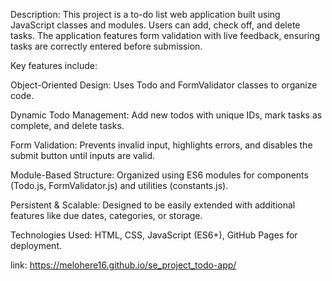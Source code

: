 Description:
This project is a to-do list web application built using JavaScript classes and modules. Users can add, check off, and delete tasks. The application features form validation with live feedback, ensuring tasks are correctly entered before submission.

Key features include:

Object-Oriented Design: Uses Todo and FormValidator classes to organize code.

Dynamic Todo Management: Add new todos with unique IDs, mark tasks as complete, and delete tasks.

Form Validation: Prevents invalid input, highlights errors, and disables the submit button until inputs are valid.

Module-Based Structure: Organized using ES6 modules for components (Todo.js, FormValidator.js) and utilities (constants.js).

Persistent & Scalable: Designed to be easily extended with additional features like due dates, categories, or storage.

Technologies Used: HTML, CSS, JavaScript (ES6+), GitHub Pages for deployment.

link:
https://melohere16.github.io/se_project_todo-app/
